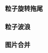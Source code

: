 ## 粒子旋转拖尾
<preview path="../demo/webgl/rotatingTail.vue"></preview>

## 粒子波浪
<preview path="../demo/webgl/pointsWave.vue"></preview>

## 图片合并
<preview path="../demo/webgl/mergeImage.vue"></preview>